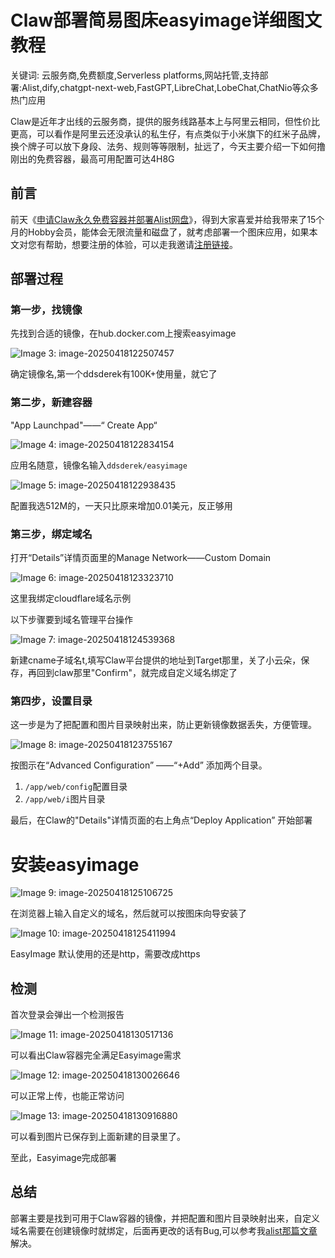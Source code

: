 # Claw部署简易图床easyimage详细图文教程

关键词: 云服务商,免费额度,Serverless platforms,网站托管,支持部署:Alist,dify,chatgpt-next-web,FastGPT,LibreChat,LobeChat,ChatNio等众多热门应用

Claw是近年才出线的云服务商，提供的服务线路基本上与阿里云相同，但性价比更高，可以看作是阿里云还没承认的私生仔，有点类似于小米旗下的红米子品牌，换个牌子可以放下身段、法务、规则等等限制，扯远了，今天主要介绍一下如何撸刚出的免费容器，最高可用配置可达4H8G

## 前言

前天《[申请Claw永久免费容器并部署Alist网盘](https://nav.programnotes.cn/page/claw)》，得到大家喜爱并给我带来了15个月的Hobby会员，能体会无限流量和磁盘了，就考虑部署一个图床应用，如果本文对您有帮助，想要注册的体验，可以走我邀请[注册链接](https://console.run.claw.cloud/signin?link=AXZL401YXZUJ)。

## 部署过程

### 第一步，找镜像

先找到合适的镜像，在hub.docker.com上搜索easyimage

![Image 3: image-20250418122507457](https://nav.programnotes.cn/images/md/image-20250418122507457.png)

确定镜像名,第一个ddsderek有100K+使用量，就它了

### 第二步，新建容器

"App Launchpad"——“ Create App“

![Image 4: image-20250418122834154](https://nav.programnotes.cn/images/md/image-20250418122834154.png)

应用名随意，镜像名输入`ddsderek/easyimage`

![Image 5: image-20250418122938435](https://nav.programnotes.cn/images/md/image-20250418122938435.png)

配置我选512M的，一天只比原来增加0.01美元，反正够用

### 第三步，绑定域名

打开“Details”详情页面里的Manage Network——Custom Domain

![Image 6: image-20250418123323710](https://nav.programnotes.cn/images/md/image-20250418123323710.png)

这里我绑定cloudflare域名示例

以下步骤要到域名管理平台操作

![Image 7: image-20250418124539368](https://nav.programnotes.cn/images/md/image-20250418124539368.png)

新建cname子域名t,填写Claw平台提供的地址到Target那里，关了小云朵，保存，再回到claw那里"Confirm"，就完成自定义域名绑定了

### 第四步，设置目录

这一步是为了把配置和图片目录映射出来，防止更新镜像数据丢失，方便管理。

![Image 8: image-20250418123755167](https://nav.programnotes.cn/images/md/image-20250418123755167.png)

按图示在“Advanced Configuration” ——“+Add” 添加两个目录。

1.  `/app/web/config`配置目录
2.  `/app/web/i`图片目录

最后，在Claw的"Details"详情页面的右上角点“Deploy Application” 开始部署

# 安装easyimage

![Image 9: image-20250418125106725](https://nav.programnotes.cn/images/md/image-20250418125106725.png)

在浏览器上输入自定义的域名，然后就可以按图床向导安装了

![Image 10: image-20250418125411994](https://nav.programnotes.cn/images/md/image-20250418125411994.png)

EasyImage 默认使用的还是http，需要改成https

## 检测

首次登录会弹出一个检测报告

![Image 11: image-20250418130517136](https://nav.programnotes.cn/images/md/image-20250418130517136.png)

可以看出Claw容器完全满足Easyimage需求

![Image 12: image-20250418130026646](https://nav.programnotes.cn/images/md/image-20250418130026646.png)

可以正常上传，也能正常访问

![Image 13: image-20250418130916880](https://nav.programnotes.cn/images/md/image-20250418130916880.png)

可以看到图片已保存到上面新建的目录里了。

至此，Easyimage完成部署

## 总结

部署主要是找到可用于Claw容器的镜像，并把配置和图片目录映射出来，自定义域名需要在创建镜像时就绑定，后面再更改的话有Bug,可以参考我[alist那篇文章](https://nav.programnotes.cn/page/claw)解决。